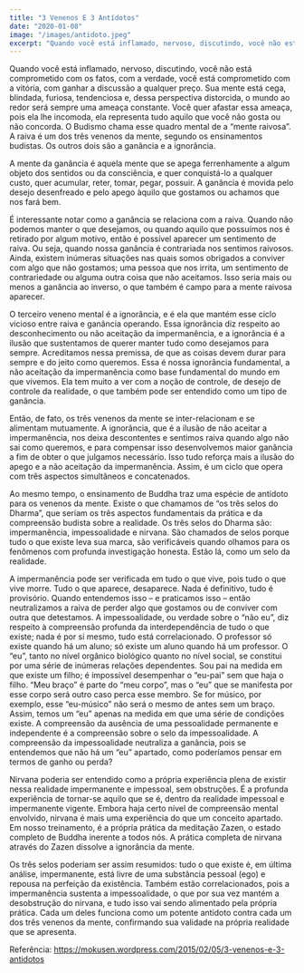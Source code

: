 ```yaml
---
title: "3 Venenos E 3 Antídotos"
date: "2020-01-08"
image: "/images/antidoto.jpeg"
excerpt: "Quando você está inflamado, nervoso, discutindo, você não está comprometido com os fatos, com a verdade, você está comprometido com a vitória, com ganhar a discussão a qualquer preço. Sua mente está cega, blindada, furiosa, tendenciosa e, dessa perspectiva distorcida, o mundo ao redor será sempre uma ameaça constante."
---
```


Quando você está inflamado, nervoso, discutindo, você não está comprometido com os fatos, com a verdade, você está comprometido com a vitória, com ganhar a discussão a qualquer preço. Sua mente está cega, blindada, furiosa, tendenciosa e, dessa perspectiva distorcida, o mundo ao redor será sempre uma ameaça constante. Você quer afastar essa ameaça, pois ela lhe incomoda, ela representa tudo aquilo que você não gosta ou não concorda. O Budismo chama esse quadro mental de a “mente raivosa”. A raiva é um dos três venenos da mente, segundo os ensinamentos budistas. Os outros dois são a ganância e a ignorância.

A mente da ganância é aquela mente que se apega ferrenhamente a algum objeto dos sentidos ou da consciência, e quer conquistá-lo a qualquer custo, quer acumular, reter, tomar, pegar, possuir. A ganância é movida pelo desejo desenfreado e pelo apego àquilo que gostamos ou achamos que nos fará bem.

É interessante notar como a ganância se relaciona com a raiva. Quando não podemos manter o que desejamos, ou quando aquilo que possuímos nos é retirado por algum motivo, então é possível aparecer um sentimento de raiva. Ou seja, quando nossa ganância é contrariada nos sentimos raivosos. Ainda, existem inúmeras situações nas quais somos obrigados a conviver com algo que não gostamos; uma pessoa que nos irrita, um sentimento de contrariedade ou alguma outra coisa que não aceitamos. Isso seria mais ou menos a ganância ao inverso, o que também é campo para a mente raivosa aparecer.

O terceiro veneno mental é a ignorância, e é ela que mantém esse ciclo vicioso entre raiva e ganância operando. Essa ignorância diz respeito ao desconhecimento ou não aceitação da impermanência, e a ignorância é a ilusão que sustentamos de querer manter tudo como desejamos para sempre. Acreditamos nessa premissa, de que as coisas devem durar para sempre e do jeito como queremos. Essa é nossa ignorância fundamental, a não aceitação da impermanência como base fundamental do mundo em que vivemos. Ela tem muito a ver com a noção de controle, de desejo de controle da realidade, o que também pode ser entendido como um tipo de ganância.

Então, de fato, os três venenos da mente se inter-relacionam e se alimentam mutuamente. A ignorância, que é a ilusão de não aceitar a impermanência, nos deixa descontentes e sentimos raiva quando algo não sai como queremos, e para compensar isso desenvolvemos maior ganância a fim de obter o que julgamos necessário. Isso tudo reforça mais a ilusão do apego e a não aceitação da impermanência. Assim, é um ciclo que opera com três aspectos simultâneos e concatenados.

Ao mesmo tempo, o ensinamento de Buddha traz uma espécie de antídoto para os venenos da mente. Existe o que chamamos de “os três selos do Dharma”, que seriam os três aspectos fundamentais da prática e da compreensão budista sobre a realidade. Os três selos do Dharma são: impermanência, impessoalidade e nirvana. São chamados de selos porque tudo o que existe leva sua marca, são verificáveis quando olhamos para os fenômenos com profunda investigação honesta. Estão lá, como um selo da realidade.

A impermanência pode ser verificada em tudo o que vive, pois tudo o que vive morre. Tudo o que aparece, desaparece. Nada é definitivo, tudo é provisório. Quando entendemos isso – e praticamos isso – então neutralizamos a raiva de perder algo que gostamos ou de conviver com outra que detestamos. A impessoalidade, ou verdade sobre o “não eu”, diz respeito à compreensão profunda da interdependência de tudo o que existe; nada é por si mesmo, tudo está correlacionado. O professor só existe quando há um aluno; só existe um aluno quando há um professor. O “eu”, tanto no nível orgânico biológico quanto no nível social, se constitui por uma série de inúmeras relações dependentes. Sou pai na medida em que existe um filho; é impossível desempenhar o “eu-pai” sem que haja o filho. “Meu braço” é parte do “meu corpo”, mas o “eu” que se manifesta por esse corpo será outro caso perca esse membro. Se for músico, por exemplo, esse “eu-músico” não será o mesmo de antes sem um braço. Assim, temos um “eu” apenas na medida em que uma série de condições existe. A compreensão da ausência de uma pessoalidade permanente e independente é a compreensão sobre o selo da impessoalidade. A compreensão da impessoalidade neutraliza a ganância, pois se entendemos que não há um “eu” apartado, como poderíamos pensar em termos de ganho ou perda?

Nirvana poderia ser entendido como a própria experiência plena de existir nessa realidade impermanente e impessoal, sem obstruções. É a profunda experiência de tornar-se aquilo que se é, dentro da realidade impessoal e impermanente vigente. Embora haja certo nível de compreensão mental envolvido, nirvana é mais uma experiência do que um conceito apartado. Em nosso treinamento, é a própria prática da meditação Zazen, o estado completo de Buddha inerente a todos nós. A prática completa de nirvana através do Zazen dissolve a ignorância da mente.

Os três selos poderiam ser assim resumidos: tudo o que existe é, em última análise, impermanente, está livre de uma substância pessoal (ego) e repousa na perfeição da existência. Também estão correlacionados, pois a impermanência sustenta a impessoalidade, o que por sua vez mantém a desobstrução do nirvana, e tudo isso vai sendo alimentado pela própria prática. Cada um deles funciona como um potente antídoto contra cada um dos três venenos da mente, confirmando sua validade na própria realidade que se apresenta.

Referência:
<a href="https://mokusen.wordpress.com/2015/02/05/3-venenos-e-3-antidotos" target="_blank">
https://mokusen.wordpress.com/2015/02/05/3-venenos-e-3-antidotos
</a>

